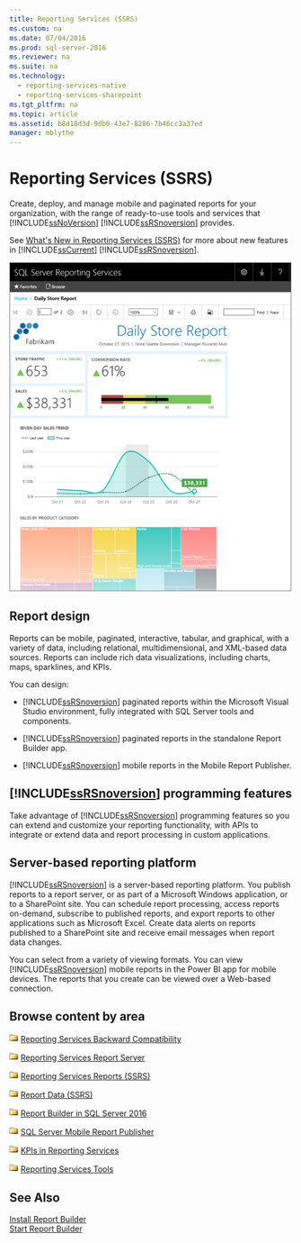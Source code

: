 ```yaml
---
title: Reporting Services (SSRS)
ms.custom: na
ms.date: 07/04/2016
ms.prod: sql-server-2016
ms.reviewer: na
ms.suite: na
ms.technology: 
  - reporting-services-native
  - reporting-services-sharepoint
ms.tgt_pltfrm: na
ms.topic: article
ms.assetid: b8d18d3d-9db0-43e7-8286-7b46cc3a37ed
manager: mblythe
---
```

# Reporting Services (SSRS)
Create, deploy, and manage mobile and paginated reports for your organization, with the range of ready-to-use tools and services that [!INCLUDE[ssNoVersion](../../Topics/TopicNameContainA/includes/ssNoVersion_md.md)] [!INCLUDE[ssRSnoversion](../../Topics/TopicNameContainA/includes/ssRSnoversion_md.md)] provides.  
  
 See [What's New in Reporting Services (SSRS)](../../Topics/TopicNameNotContainA/What-s-New-in-Reporting-Services--SSRS-.md) for more about new features in [!INCLUDE[ssCurrent](../../Topics/TopicNameContainA/includes/ssCurrent_md.md)] [!INCLUDE[ssRSnoversion](../../Topics/TopicNameContainA/includes/ssRSnoversion_md.md)].  
  
 ![Reporting Services report in the web portal](../../Topics/TopicNameNotContainA/media/SSRB_ReptCropFade.png "SSRB_ReptCropFade")  
  
## Report design  
 Reports can be mobile, paginated, interactive, tabular, and graphical, with a variety of data, including relational, multidimensional, and XML-based data sources. Reports can include rich data visualizations, including charts, maps, sparklines, and KPIs.  
  
 You can design:  
  
-   [!INCLUDE[ssRSnoversion](../../Topics/TopicNameContainA/includes/ssRSnoversion_md.md)] paginated reports within the Microsoft Visual Studio environment, fully integrated with SQL Server tools and components.  
  
-   [!INCLUDE[ssRSnoversion](../../Topics/TopicNameContainA/includes/ssRSnoversion_md.md)] paginated reports in the standalone Report Builder app.  
  
-   [!INCLUDE[ssRSnoversion](../../Topics/TopicNameContainA/includes/ssRSnoversion_md.md)] mobile reports in the Mobile Report Publisher.  
  
## [!INCLUDE[ssRSnoversion](../../Topics/TopicNameContainA/includes/ssRSnoversion_md.md)] programming features  
 Take advantage of [!INCLUDE[ssRSnoversion](../../Topics/TopicNameContainA/includes/ssRSnoversion_md.md)] programming features so you can  extend and customize your reporting functionality, with APIs to integrate or extend data and report processing in custom applications.  
  
## Server-based reporting platform  
 [!INCLUDE[ssRSnoversion](../../Topics/TopicNameContainA/includes/ssRSnoversion_md.md)] is a server-based reporting platform. You publish reports to a report server, or as part of a Microsoft Windows application, or to a SharePoint site. You can schedule report processing, access reports on-demand, subscribe to published reports, and export reports to other applications such as Microsoft Excel. Create data alerts on reports published to a SharePoint site and receive email messages when report data changes.  
  
 You can select from a variety of viewing formats. You can view [!INCLUDE[ssRSnoversion](../../Topics/TopicNameContainA/includes/ssRSnoversion_md.md)] mobile reports in the Power BI app for mobile devices. The reports that you create can be viewed over a Web-based connection.  
  
## Browse content by area  
 ![Folder icon](../../Topics/TopicNameNotContainA/media/hlp_16folder.gif "hlp_16folder") [Reporting Services Backward Compatibility](../../Topics/TopicNameNotContainA/Reporting-Services-Backward-Compatibility.md)  
  
 ![Folder icon](../../Topics/TopicNameNotContainA/media/hlp_16folder.gif "hlp_16folder") [Reporting Services Report Server](../../Topics/TopicNameNotContainA/Reporting-Services-Report-Server.md)  
  
 ![Folder icon](../../Topics/TopicNameNotContainA/media/hlp_16folder.gif "hlp_16folder") [Reporting Services Reports (SSRS)](../../Topics/TopicNameNotContainA/Reporting-Services-Reports--SSRS-.md)  
  
 ![Folder icon](../../Topics/TopicNameNotContainA/media/hlp_16folder.gif "hlp_16folder") [Report Data (SSRS)](../../Topics/TopicNameNotContainA/Report-Data--SSRS-.md)  
  
 ![Folder icon](../../Topics/TopicNameNotContainA/media/hlp_16folder.gif "hlp_16folder") [Report Builder in SQL Server 2016](../../Topics/TopicNameNotContainA/Report-Builder-in-SQL-Server-2016.md)  
  
 ![Folder icon](../../Topics/TopicNameNotContainA/media/hlp_16folder.gif "hlp_16folder") [SQL Server Mobile Report Publisher](../../Topics/TopicNameNotContainA/Create-mobile-reports-with-SQL-Server-Mobile-Report-Publisher.md)  
  
 ![Folder icon](../../Topics/TopicNameNotContainA/media/hlp_16folder.gif "hlp_16folder") [KPIs in Reporting Services](../../Topics/TopicNameNotContainA/Create-mobile-reports-with-SQL-Server-Mobile-Report-Publisher.md)  
  
 ![Folder icon](../../Topics/TopicNameNotContainA/media/hlp_16folder.gif "hlp_16folder") [Reporting Services Tools](../../Topics/TopicNameNotContainA/Reporting-Services-Tools.md)  
  
## See Also  
 [Install Report Builder](../../Topics/TopicNameNotContainA/Install-Report-Builder.md)   
 [Start Report Builder](../../Topics/TopicNameNotContainA/Start-Report-Builder.md)